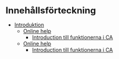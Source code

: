 <style> 
h1 { font-size:24px; } 
h2 { font-size:22px; } 
h3 { font-size:20px; } 
h4 { font-size:18px; } 
h5 { font-size:16px; }  
table th { font-size:14px !important; text-align:left !important; }
table td { font-size:14px !important; text-align:left !important; }
</style>


# Innehållsförteckning

* [Introduktion](https://github.com/fridasimonsson/fridatest/blob/master/sv-SE/online-help/introduction.md)
	* [Online help](https://github.com/fridasimonsson/fridatest/blob/master/sv-SE/online-help/introduction.md#onlinehelp)
		* [Introduction till funktionerna i CA](https://github.com/fridasimonsson/fridatest/blob/master/sv-SE/online-help/funcdescription/funcdescriptionintro.md)
	* [Online help](https://github.com/fridasimonsson/fridatest/blob/master/sv-SE/online-help/introduction.md#onlinehelp)
		* [Introduction till funktionerna i CA](https://github.com/fridasimonsson/fridatest/blob/master/sv-SE/online-help/funcdescription/funcdescriptionintro.md)		

